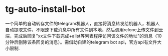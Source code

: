 # tg-auto-install-bot
一个简单的自动转存文件的telegram机器人，直接将消息转发给机器人，机器人自动提取文件，不限速下载消息中所有文件到本地，然后调用rclone上传文件到云端，完成后回复"xx文件下载完成+alist等列表程序访问该文件的地址"的消息（10分钟后删除该条回复的消息）。需借助自建的telegram bot api，官方api有文件大小限制.
